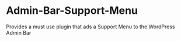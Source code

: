 # Admin-Bar-Support-Menu
Provides a must use plugin that ads a Support Menu to the WordPress Admin Bar
